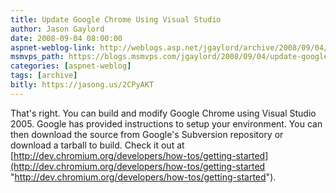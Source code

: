 ```yaml
---
title: Update Google Chrome Using Visual Studio 
author: Jason Gaylord
date: 2008-09-04 08:00:00
aspnet-weblog-link: http://weblogs.asp.net/jgaylord/archive/2008/09/04/update-google-chrome-using-visual-studio.aspx
msmvps_path: https://blogs.msmvps.com/jgaylord/2008/09/04/update-google-chrome-using-visual-studio/
categories: [aspnet-weblog]
tags: [archive]
bitly: https://jasong.us/2CPyAKT
---
```


That's right. You can build and modify Google Chrome using Visual Studio 2005. Google has provided instructions to setup your environment. You can then download the source from Google's Subversion repository or download a tarball to build. Check it out at [http://dev.chromium.org/developers/how-tos/getting-started](http://dev.chromium.org/developers/how-tos/getting-started "http://dev.chromium.org/developers/how-tos/getting-started").